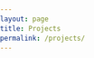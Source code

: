 ```yaml
---
layout: page
title: Projects
permalink: /projects/
---
```


<html>
<head>
    <style>
        body, html {
            margin: 0;
            padding: 0;
        }

        table.page-list {
            width: 100%;
        }

        tr.clickable-row {
            cursor: pointer;
        }

        .square-cell {
            width: 25px;
            vertical-align: top; /* Align image to the top of the cell */
        }

        .description-cell {
            /* Adjust the width of the first column cell as needed */
            vertical-align: top; /* Align text to the top */
        }

        .logo-cell {
            text-align: center; /* Center the content horizontally */
            padding: 0; /* Remove padding */
            vertical-align: top; /* Align image to the top */
        }

        .logo-img {
            max-width: 100%; /* Make the image occupy the whole cell width */
            max-height: 100%; /* Make the image occupy the entire cell height */
            display: block; /* Remove any potential extra spacing */
            border: 0; /* Remove any borders */
        }
    </style>
    <script src="https://code.jquery.com/jquery-3.6.0.min.js"></script>
    <script>
        $(document).ready(function() {
            $(".clickable-row").click(function() {
                window.location = $(this).data("href");
            });
        });
    </script>
</head>
<body>
    <div id="main" role="main">
        <div class="full">
            <div class="row">
                <table class="page-list">
                    <tr class="clickable-row" data-href="/projects/GPErks">
                        <td class="description-cell">
                            <div>
                                <strong>GPErks</strong><br>
                                A Python library to (bene)fit Gaussian Process Emulators
                            </div>
                        </td>
                        <td class="logo-cell">
                            <div class="square-cell">
                                <img class="logo-img" src="/images/GPErks_logo.png" alt="GPErks_logo">
                            </div>
                        </td>
                    </tr>
                    <tr class="clickable-row" data-href="/projects/TheFlysLoop">
                        <td class="description-cell">
                            <div>
                                <strong>The Fly's Loop</strong><br>
                                Unravelling the chaotic behavior of a nervous fly at lunchtime
                            </div>
                        </td>
                        <td class="logo-cell">
                            <div class="square-cell">
                                <img class="logo-img" src="/images/TheFlysLoop_logo.png" alt="TheFlysLoop_logo">
                            </div>
                        </td>
                    </tr>
                </table>
            </div>
        </div>
    </div>
</body>
</html>
